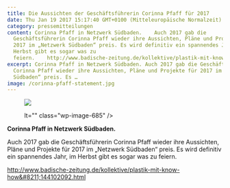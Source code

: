 ```yaml
---
title: Die Aussichten der Geschäftsführerin Corinna Pfaff für 2017
date: Thu Jan 19 2017 15:17:40 GMT+0100 (Mitteleuropäische Normalzeit)
category: pressemitteilungen
content: Corinna Pfaff in Netzwerk Südbaden.    Auch 2017 gab die
  Geschäftsführerin Corinna Pfaff wieder ihre Aussichten, Pläne und Projekte für
  2017 im „Netzwerk Südbaden“ preis. Es wird definitiv ein spannendes Jahr, im
  Herbst gibt es sogar was zu
  feiern.    http://www.badische-zeitung.de/kollektive/plastik-mit-know-how&#8211;144102092.html
excerpt: Corinna Pfaff in Netzwerk Südbaden. Auch 2017 gab die Geschäftsführerin
  Corinna Pfaff wieder ihre Aussichten, Pläne und Projekte für 2017 im „Netzwerk
  Südbaden“ preis. Es …
image: /corinna-pfaff-statement.jpg
---
```


<figure class="wp-block-image size-large"><img loading="lazy"   src="/corinna-pfaff-statement.jpg" a

<!--more-->

lt="" class="wp-image-685"   /></figure>



<strong>Corinna Pfaff in Netzwerk Südbaden.</strong></p>



<p>Auch 2017 gab die Geschäftsführerin Corinna Pfaff wieder ihre Aussichten, Pläne und Projekte für 2017 im „Netzwerk Südbaden“ preis. Es wird definitiv ein spannendes Jahr, im Herbst gibt es sogar was zu feiern.</p>



<a href="http://www.badische-zeitung.de/kollektive/plastik-mit-know-how--144102092.html">http://www.badische-zeitung.de/kollektive/plastik-mit-know-how&#8211;144102092.html</a></p>
